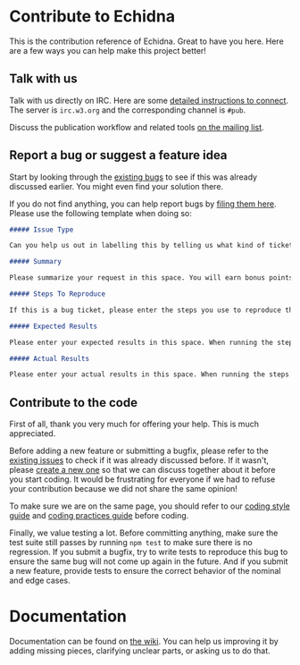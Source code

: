 # Contribute to Echidna

This is the contribution reference of Echidna. Great to have you here. Here are a few ways you can help make this project better!

## Talk with us

Talk with us directly on IRC. Here are some [detailed instructions to connect](http://www.w3.org/wiki/IRC). The server is `irc.w3.org` and the corresponding channel is `#pub`.

Discuss the publication workflow and related tools [on the mailing list](http://lists.w3.org/Archives/Public/spec-prod/).

## Report a bug or suggest a feature idea

Start by looking through the [existing bugs](https://github.com/w3c/echidna/issues) to see if this was already discussed earlier. You might even find your solution there.

If you do not find anything, you can help report bugs by [filing them here](https://github.com/w3c/echidna/issues/new). Please use the following template when doing so:

```markdown
##### Issue Type

Can you help us out in labelling this by telling us what kind of ticket this this? You can say "Bug Report", "Feature Idea" or "Documentation Report".

##### Summary

Please summarize your request in this space. You will earn bonus points for being succinct, but please add enough detail so we can understand the request. Thanks!

##### Steps To Reproduce

If this is a bug ticket, please enter the steps you use to reproduce the problem in the space below. If this is a feature request, please enter the steps you would use to use the feature. If an example document is useful, please include its URL.

##### Expected Results

Please enter your expected results in this space. When running the steps supplied above in the previous section, what did you expect to happen? If showing example output, please surround it with 3 backticks before and after so that it's rendered correctly.

##### Actual Results

Please enter your actual results in this space. When running the steps supplied above, what actually happened? If showing example output, please surround it with 3 backticks before and after so that it's rendered correctly.
```

## Contribute to the code

First of all, thank you very much for offering your help. This is much appreciated.

Before adding a new feature or submitting a bugfix, please refer to the [existing issues](https://github.com/w3c/echidna/issues) to check if it was already discussed before. If it wasn't, please [create a new one](https://github.com/w3c/echidna/issues/new) so that we can discuss together about it before you start coding. It would be frustrating for everyone if we had to refuse your contribution because we did not share the same opinion!

To make sure we are on the same page, you should refer to our [coding style guide](https://github.com/w3c/echidna/wiki/Coding-style-guide) and [coding practices guide](https://github.com/w3c/echidna/wiki/Coding-practices-guide) before coding.

Finally, we value testing a lot. Before committing anything, make sure the test suite still passes by running `npm test` to make sure there is no regression. If you submit a bugfix, try to write tests to reproduce this bug to ensure the same bug will not come up again in the future. And if you submit a new feature, provide tests to ensure the correct behavior of the nominal and edge cases.

# Documentation

Documentation can be found on [the wiki](https://github.com/w3c/echidna/wiki). You can help us improving it by adding missing pieces, clarifying unclear parts, or asking us to do that.

